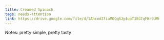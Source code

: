 ```yaml
---
title: Creamed Spinach
tags: needs-attention
link: https://drive.google.com/file/d/1AhcodZfiaM0QqSJy4upT18G7qFHr9UMQ/view?usp=sharing
---
```

Notes: pretty simple, pretty tasty 

